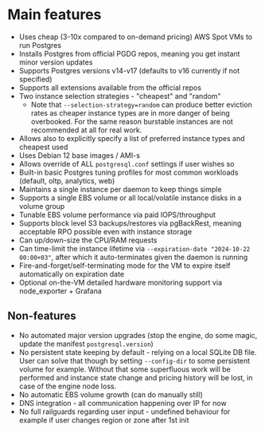 # Main features

* Uses cheap (3-10x compared to on-demand pricing) AWS Spot VMs to run Postgres
* Installs Postgres from official PGDG repos, meaning you get instant minor version updates
* Supports Postgres versions v14-v17 (defaults to v16 currently if not specified)
* Supports all extensions available from the official repos
* Two instance selection strategies - "cheapest" and "random"
  - Note that `--selection-strategy=random` can produce better eviction rates as cheaper instance types are in more danger
  of being overbooked. For the same reason burstable instances are not recommended at all for real work.
* Allows also to explicitly specify a list of preferred instance types and cheapest used
* Uses Debian 12 base images / AMI-s
* Allows override of ALL `postgresql.conf` settings if user wishes so
* Built-in basic Postgres tuning profiles for most common workloads (default, oltp, analytics, web)
* Maintains a single instance per daemon to keep things simple
* Supports a single EBS volume or all local/volatile instance disks in a volume group
* Tunable EBS volume performance via paid IOPS/throughput
* Supports block level S3 backups/restores via pgBackRest, meaning acceptable RPO possible even with instance storage
* Can up/down-size the CPU/RAM requests
* Can time-limit the instance lifetime via `--expiration-date "2024-10-22 00:00+03"`, after which it auto-terminates
  given the daemon is running
* Fire-and-forget/self-terminating mode for the VM to expire itself automatically on expiration date
* Optional on-the-VM detailed hardware monitoring support via node_exporter + Grafana

## Non-features

* No automated major version upgrades (stop the engine, do some magic, update the manifest `postgresql.version`)
* No persistent state keeping by default - relying on a local SQLite DB file. User can solve that though by setting
  `--config-dir` to some persistent volume for example. Without that some superfluous work will be performed and
  instance state change and pricing history will be lost, in case of the engine node loss.
* No automatic EBS volume growth (can do manually still)
* DNS integration - all communication happening over IP for now
* No full railguards regarding user input - undefined behaviour for example if user changes region or zone after 1st init